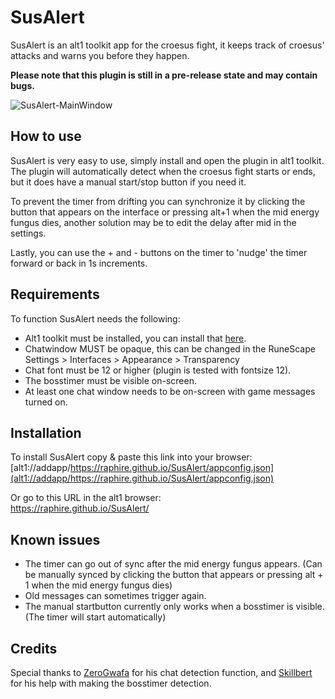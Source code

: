 # SusAlert
SusAlert is an alt1 toolkit app for the croesus fight, it keeps track of croesus' attacks and warns you before they happen.

**Please note that this plugin is still in a pre-release state and may contain bugs.**

![SusAlert-MainWindow](https://user-images.githubusercontent.com/9938813/136677639-16636582-ebe3-4c5e-8e64-192c30c90361.png)

## How to use
SusAlert is very easy to use, simply install and open the plugin in alt1 toolkit. The plugin will automatically detect when the croesus fight starts or ends, but it does have a manual start/stop button if you need it.

To prevent the timer from drifting you can synchronize it by clicking the button that appears on the interface or pressing alt+1 when the mid energy fungus dies, another solution may be to edit the delay after mid in the settings. 

Lastly, you can use the + and - buttons on the timer to 'nudge' the timer forward or back in 1s increments.

## Requirements
To function SusAlert needs the following:
- Alt1 toolkit must be installed, you can install that [here](https://runeapps.org/alt1).
- Chatwindow MUST be opaque, this can be changed in the RuneScape Settings > 
Interfaces > Appearance > Transparency
- Chat font must be 12 or higher (plugin is tested with fontsize 12).
- The bosstimer must be visible on-screen.
- At least one chat window needs to be on-screen with game messages turned on.

## Installation
To install SusAlert copy & paste this link into your browser:<br/>
[alt1://addapp/https://raphire.github.io/SusAlert/appconfig.json](alt1://addapp/https://raphire.github.io/SusAlert/appconfig.json)

Or go to this URL in the alt1 browser:<br/>
https://raphire.github.io/SusAlert/

## Known issues
- The timer can go out of sync after the mid energy fungus appears. (Can be manually synced by clicking the button that appears or pressing alt + 1 when the mid energy fungus dies)
- Old messages can sometimes trigger again.
- The manual startbutton currently only works when a bosstimer is visible. (The timer will start automatically)

## Credits
Special thanks to [ZeroGwafa](https://github.com/ZeroGwafa) for his chat detection function, and [Skillbert](https://github.com/skillbert) for his help with making the bosstimer detection.